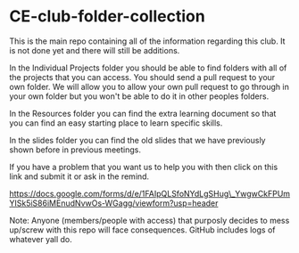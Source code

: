 # CE-club-folder-collection

This is the main repo containing all of the information regarding this club. It is not done yet and there will still be additions.



In the Individual Projects folder you should be able to find folders with all of the projects that you can access. You should send a pull request to your own folder. We will allow you to allow your own pull request to go through in your own folder but you won't be able to do it in other peoples folders.



In the Resources folder you can find the extra learning document so that you can find an easy starting place to learn specific skills.



In the slides folder you can find the old slides that we have previously shown before in previous meetings.



If you have a problem that you want us to help you with then click on this link and submit it or ask in the remind. 

https://docs.google.com/forms/d/e/1FAIpQLSfoNYdLgSHug\_YwgwCkFPUmYISk5iS86iMEnudNvwOs-WGagg/viewform?usp=header



Note: Anyone (members/people with access) that purposly decides to mess up/screw with this repo will face consequences. GitHub includes logs of whatever yall do.

